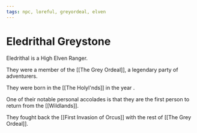 ```yaml
---
tags: npc, loreful, greyordeal, elven
---
```

# Eledrithal Greystone

Eledrithal is a High Elven Ranger. 

They were a member of the [[The Grey Ordeal]], a legendary party of adventurers. 

They were born in the [[The Holyl'nds]] in the year . 

One of their notable personal accolades is that they are the first person to return from the [[Wildlands]]. 

They fought back the [[First Invasion of Orcus]] with the rest of [[The Grey Ordeal]].
